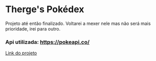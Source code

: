 # Therge's Pokédex

Projeto até então finalizado. Voltarei a mexer nele mas não será mais prioridade, irei para outro.


### Api utilizada: https://pokeapi.co/

[Link do projeto](https://therge-pokedex.surge.sh)



